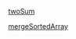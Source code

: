 [twoSum](https://leetcode.com/problems/two-sum/submissions/)

[mergeSortedArray](https://leetcode.com/problems/merge-sorted-array/)
